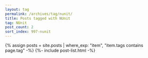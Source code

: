 ```yaml
---
layout: tag
permalink: /archives/tag/nunit/
title: Posts tagged with NUnit
tag: NUnit
post_count: 2
sort_index: 997-nunit
---
```

{% assign posts = site.posts | where_exp: "item", "item.tags contains page.tag" -%}
{%- include post-list.html -%}
